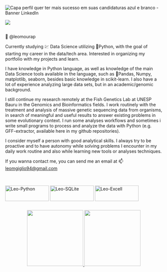 ![Capa perfil quer ter mais sucesso em suas candidaturas azul e branco - Banner LinkedIn](https://user-images.githubusercontent.com/105673165/187815350-d101ab77-30e9-48ea-b867-58c68f56cb9a.png)
<div> 
  <a href="https://https://www.linkedin.com/in/leonardo-moura-giglio-810b41156/" target="_blank"><img src="https://img.shields.io/badge/-LinkedIn-%230077B5?style=for-the-badge&logo=linkedin&logoColor=white" target="_blank"></a>
</div> 

  ##
  
🐠 @leomourap

Currently studying :chart: Data Science utilizing 🐍Python, with the goal of starting my career in the data/tech area.
Interested in organizing my portfolio with my projects and learn.


I have knowledge in Python language, as well as knowledge of the main Data Science tools available in the language, such as 🐼Pandas, Numpy, matplotlib, seaborn, besides basic knowledge in scikit-learn.
I also have a lot of experience analyzing large data sets, but in an academic/genomic background.

I still continue my research remotely at the Fish Genetics Lab at UNESP Bauru in the Genomics and Bioinformatics fields.
I work routinely with the treatment and analysis of massive genetic sequencing data from organisms, in search of meaningful and useful results to answer existing problems in some evolutionary context. I run some analyses workflows and sometimes i write small programs to process and analyze the data with Python (e.g. GFF-extractor, available here in my github repositories).

I consider myself a person with good analytical skills. I always try to be proactive and to have autonomy while solving problems I encounter in my daily work routine and also while learning new tools or analyses techniques.

If you wanna contact me, you can send me an email at 📫 leomgiglio94@gmail.com

##

<div style="display: inline_block"><br>
  <img align="center" alt="Leo-Python" height="50" width="140" src="https://img.shields.io/badge/Python-14354C?style=for-the-badge&logo=python&logoColor=white">
  <img align="center" alt="Leo-SQLite" height="50" width="140" src="https://img.shields.io/badge/SQLite-07405E?style=for-the-badge&logo=sqlite&logoColor=white">
  <img align="center" alt="Leo-Excell" height="50" width="140" src="https://img.shields.io/badge/Microsoft_Excel-217346?style=for-the-badge&logo=microsoft-excel&logoColor=white">
</div>

##

<div align="center">
  <a href="https://github.com/leomourap">
  <img height="180em" src="https://github-readme-stats.vercel.app/api?username=leomourap&show_icons=true&theme=dark&include_all_commits=true&count_private=true"/>
  <a href="https://github.com/anuraghazra/github-readme-stats">
  <img height="180em" src="https://github-readme-stats.vercel.app/api/top-langs/?username=leomourap&layout=compact&langs_count=7&theme=dark"/>
</div>
    
<!---
leomourap/leomourap is a ✨ special ✨ repository because its `README.md` (this file) appears on your GitHub profile.
You can click the Preview link to take a look at your changes.
--->
